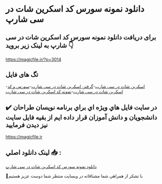 # دانلود نمونه سورس کد اسکرین شات در سی شارپ

## برای دریافت دانلود نمونه سورس کد اسکرین شات در سی شارپ به لینک زیر بروید 👇

https://magicfile.ir/?p=3014

## تگ های فایل

-[اسکرین شات در سی شارپ](https://magicfile.ir/product/%d9%86%d9%85%d9%88%d9%86%d9%87-%d8%b3%d9%88%d8%b1%d8%b3-%d9%88-%da%a9%d8%af-%d8%a7%d8%b3%da%a9%d8%b1%db%8c%d9%86-%d8%b4%d8%a7%d8%aa-%d8%af%d8%b1-%d8%b3%db%8c-%d8%b4%d8%a7%d8%b1%d9%be/)-[گرفتن اسکرین شات در سی شارپ](https://magicfile.ir/product/%d9%86%d9%85%d9%88%d9%86%d9%87-%d8%b3%d9%88%d8%b1%d8%b3-%d9%88-%da%a9%d8%af-%d8%a7%d8%b3%da%a9%d8%b1%db%8c%d9%86-%d8%b4%d8%a7%d8%aa-%d8%af%d8%b1-%d8%b3%db%8c-%d8%b4%d8%a7%d8%b1%d9%be/)-[سورس و کد اسکرین شات در سی شارپ](https://magicfile.ir/product/%d9%86%d9%85%d9%88%d9%86%d9%87-%d8%b3%d9%88%d8%b1%d8%b3-%d9%88-%da%a9%d8%af-%d8%a7%d8%b3%da%a9%d8%b1%db%8c%d9%86-%d8%b4%d8%a7%d8%aa-%d8%af%d8%b1-%d8%b3%db%8c-%d8%b4%d8%a7%d8%b1%d9%be/)-[نمونه کد اسکرین شات در سی شارپ](https://magicfile.ir/product/%d9%86%d9%85%d9%88%d9%86%d9%87-%d8%b3%d9%88%d8%b1%d8%b3-%d9%88-%da%a9%d8%af-%d8%a7%d8%b3%da%a9%d8%b1%db%8c%d9%86-%d8%b4%d8%a7%d8%aa-%d8%af%d8%b1-%d8%b3%db%8c-%d8%b4%d8%a7%d8%b1%d9%be/)

## ✔️ در سايت فايل هاي ويژه اي براي برنامه نويسان طراحان دانشجويان و دانش آموزان قرار داده ايم از بقيه فايل سايت نيز ديدن فرماييد

https://magicfile.ir


## لينک دانلود اصلي 📥 :

[دانلود نمونه سورس کد اسکرین شات در سی شارپ](https://magicfile.ir/product/%d9%86%d9%85%d9%88%d9%86%d9%87-%d8%b3%d9%88%d8%b1%d8%b3-%d9%88-%da%a9%d8%af-%d8%a7%d8%b3%da%a9%d8%b1%db%8c%d9%86-%d8%b4%d8%a7%d8%aa-%d8%af%d8%b1-%d8%b3%db%8c-%d8%b4%d8%a7%d8%b1%d9%be/) 


🙏با تشکر از همراهي شما مشتاقانه در وبسایت منتظر شما دوست عزیز هستیم

